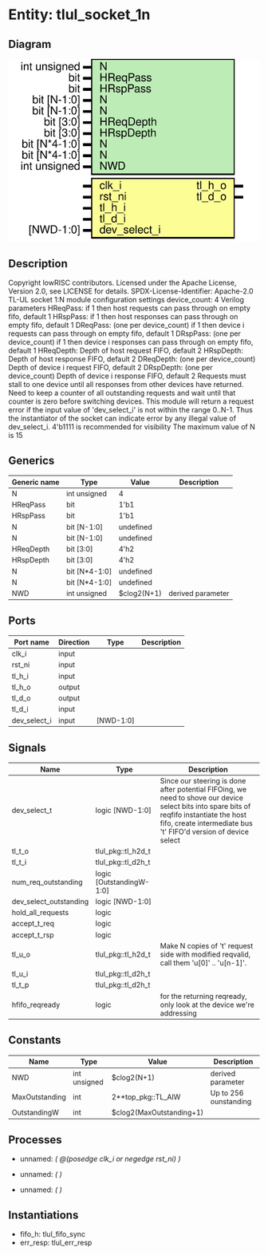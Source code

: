 # Entity: tlul_socket_1n
## Diagram
![Diagram](tlul_socket_1n.svg "Diagram")
## Description
Copyright lowRISC contributors.
 Licensed under the Apache License, Version 2.0, see LICENSE for details.
 SPDX-License-Identifier: Apache-2.0
 TL-UL socket 1:N module
 configuration settings
   device_count: 4
 Verilog parameters
   HReqPass:      if 1 then host requests can pass through on empty fifo,
                  default 1
   HRspPass:      if 1 then host responses can pass through on empty fifo,
                  default 1
   DReqPass:      (one per device_count) if 1 then device i requests can
                  pass through on empty fifo, default 1
   DRspPass:      (one per device_count) if 1 then device i responses can
                  pass through on empty fifo, default 1
   HReqDepth:     Depth of host request FIFO, default 2
   HRspDepth:     Depth of host response FIFO, default 2
   DReqDepth:     (one per device_count) Depth of device i request FIFO,
                  default 2
   DRspDepth:     (one per device_count) Depth of device i response FIFO,
                  default 2
 Requests must stall to one device until all responses from other devices
 have returned.  Need to keep a counter of all outstanding requests and
 wait until that counter is zero before switching devices.
 This module will return a request error if the input value of 'dev_select_i'
 is not within the range 0..N-1. Thus the instantiator of the socket
 can indicate error by any illegal value of dev_select_i. 4'b1111 is
 recommended for visibility
 The maximum value of N is 15
 
## Generics
| Generic name | Type          | Value       | Description       |
| ------------ | ------------- | ----------- | ----------------- |
| N            | int unsigned  | 4           |                   |
| HReqPass     | bit           | 1'b1        |                   |
| HRspPass     | bit           | 1'b1        |                   |
| N            | bit [N-1:0]   | undefined   |                   |
| N            | bit [N-1:0]   | undefined   |                   |
| HReqDepth    | bit [3:0]     | 4'h2        |                   |
| HRspDepth    | bit [3:0]     | 4'h2        |                   |
| N            | bit [N*4-1:0] | undefined   |                   |
| N            | bit [N*4-1:0] | undefined   |                   |
| NWD          | int unsigned  | $clog2(N+1) | derived parameter |
## Ports
| Port name    | Direction | Type      | Description |
| ------------ | --------- | --------- | ----------- |
| clk_i        | input     |           |             |
| rst_ni       | input     |           |             |
| tl_h_i       | input     |           |             |
| tl_h_o       | output    |           |             |
| tl_d_o       | output    |           |             |
| tl_d_i       | input     |           |             |
| dev_select_i | input     | [NWD-1:0] |             |
## Signals
| Name                   | Type                     | Description                                                                                                                                                                                                    |
| ---------------------- | ------------------------ | -------------------------------------------------------------------------------------------------------------------------------------------------------------------------------------------------------------- |
| dev_select_t           | logic [NWD-1:0]          | Since our steering is done after potential FIFOing, we need to shove our device select bits into spare bits of reqfifo instantiate the host fifo, create intermediate bus 't' FIFO'd version of device select  |
| tl_t_o                 | tlul_pkg::tl_h2d_t       |                                                                                                                                                                                                                |
| tl_t_i                 | tlul_pkg::tl_d2h_t       |                                                                                                                                                                                                                |
| num_req_outstanding    | logic [OutstandingW-1:0] |                                                                                                                                                                                                                |
| dev_select_outstanding | logic [NWD-1:0]          |                                                                                                                                                                                                                |
| hold_all_requests      | logic                    |                                                                                                                                                                                                                |
| accept_t_req           | logic                    |                                                                                                                                                                                                                |
| accept_t_rsp           | logic                    |                                                                                                                                                                                                                |
| tl_u_o                 | tlul_pkg::tl_h2d_t       | Make N copies of 't' request side with modified reqvalid, call them 'u[0]' .. 'u[n-1]'.                                                                                                                        |
| tl_u_i                 | tlul_pkg::tl_d2h_t       |                                                                                                                                                                                                                |
| tl_t_p                 | tlul_pkg::tl_d2h_t       |                                                                                                                                                                                                                |
| hfifo_reqready         | logic                    | for the returning reqready, only look at the device we're addressing                                                                                                                                           |
## Constants
| Name           | Type         | Value                    | Description           |
| -------------- | ------------ | ------------------------ | --------------------- |
| NWD            | int unsigned | $clog2(N+1)              | derived parameter     |
| MaxOutstanding | int          | 2**top_pkg::TL_AIW       | Up to 256 ounstanding |
| OutstandingW   | int          | $clog2(MaxOutstanding+1) |                       |
## Processes
- unnamed: _( @(posedge clk_i or negedge rst_ni) )_

- unnamed: _(  )_

- unnamed: _(  )_

## Instantiations
- fifo_h: tlul_fifo_sync
- err_resp: tlul_err_resp
